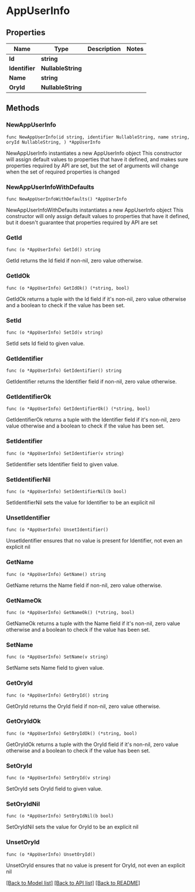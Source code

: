 # AppUserInfo

## Properties

Name | Type | Description | Notes
------------ | ------------- | ------------- | -------------
**Id** | **string** |  | 
**Identifier** | **NullableString** |  | 
**Name** | **string** |  | 
**OryId** | **NullableString** |  | 

## Methods

### NewAppUserInfo

`func NewAppUserInfo(id string, identifier NullableString, name string, oryId NullableString, ) *AppUserInfo`

NewAppUserInfo instantiates a new AppUserInfo object
This constructor will assign default values to properties that have it defined,
and makes sure properties required by API are set, but the set of arguments
will change when the set of required properties is changed

### NewAppUserInfoWithDefaults

`func NewAppUserInfoWithDefaults() *AppUserInfo`

NewAppUserInfoWithDefaults instantiates a new AppUserInfo object
This constructor will only assign default values to properties that have it defined,
but it doesn't guarantee that properties required by API are set

### GetId

`func (o *AppUserInfo) GetId() string`

GetId returns the Id field if non-nil, zero value otherwise.

### GetIdOk

`func (o *AppUserInfo) GetIdOk() (*string, bool)`

GetIdOk returns a tuple with the Id field if it's non-nil, zero value otherwise
and a boolean to check if the value has been set.

### SetId

`func (o *AppUserInfo) SetId(v string)`

SetId sets Id field to given value.


### GetIdentifier

`func (o *AppUserInfo) GetIdentifier() string`

GetIdentifier returns the Identifier field if non-nil, zero value otherwise.

### GetIdentifierOk

`func (o *AppUserInfo) GetIdentifierOk() (*string, bool)`

GetIdentifierOk returns a tuple with the Identifier field if it's non-nil, zero value otherwise
and a boolean to check if the value has been set.

### SetIdentifier

`func (o *AppUserInfo) SetIdentifier(v string)`

SetIdentifier sets Identifier field to given value.


### SetIdentifierNil

`func (o *AppUserInfo) SetIdentifierNil(b bool)`

 SetIdentifierNil sets the value for Identifier to be an explicit nil

### UnsetIdentifier
`func (o *AppUserInfo) UnsetIdentifier()`

UnsetIdentifier ensures that no value is present for Identifier, not even an explicit nil
### GetName

`func (o *AppUserInfo) GetName() string`

GetName returns the Name field if non-nil, zero value otherwise.

### GetNameOk

`func (o *AppUserInfo) GetNameOk() (*string, bool)`

GetNameOk returns a tuple with the Name field if it's non-nil, zero value otherwise
and a boolean to check if the value has been set.

### SetName

`func (o *AppUserInfo) SetName(v string)`

SetName sets Name field to given value.


### GetOryId

`func (o *AppUserInfo) GetOryId() string`

GetOryId returns the OryId field if non-nil, zero value otherwise.

### GetOryIdOk

`func (o *AppUserInfo) GetOryIdOk() (*string, bool)`

GetOryIdOk returns a tuple with the OryId field if it's non-nil, zero value otherwise
and a boolean to check if the value has been set.

### SetOryId

`func (o *AppUserInfo) SetOryId(v string)`

SetOryId sets OryId field to given value.


### SetOryIdNil

`func (o *AppUserInfo) SetOryIdNil(b bool)`

 SetOryIdNil sets the value for OryId to be an explicit nil

### UnsetOryId
`func (o *AppUserInfo) UnsetOryId()`

UnsetOryId ensures that no value is present for OryId, not even an explicit nil

[[Back to Model list]](../README.md#documentation-for-models) [[Back to API list]](../README.md#documentation-for-api-endpoints) [[Back to README]](../README.md)


